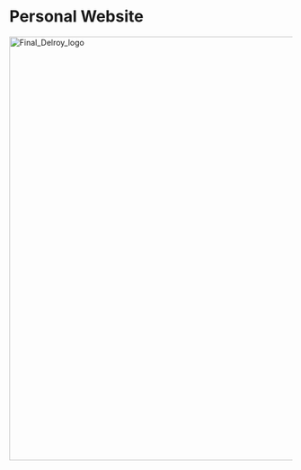 # Personal Website
<img width="1879" height="756" alt="Final_Delroy_logo" src="https://github.com/user-attachments/assets/99695fa6-24a0-49de-8238-f43f4355ca08" />
